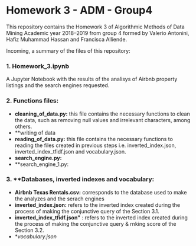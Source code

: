 # Homework 3 - ADM - Group4

This repository contains the Homework 3 of Algorithmic Methods of Data Mining Academic year 2018–2019 from group 4 formed by Valerio Antonini, Hafiz Muhammad Hassan and Francisca Alliende.

Incoming, a summary of the files of this repository:

### 1. **Homework_3.ipynb** 
A Jupyter Notebook with the results of the analisys of Airbnb property listings and the search engines requested.

### 2. **Functions files**:
- **cleaning_of_data.py:** this file contains the necessary functions to clean the data, such as removing null values and irrelevant       characters, among others.
- **writing of data
- **reading_of_data.py:** this file contains the necessary functions to reading the files created in previous steps i.e. inverted_index.json, inverted_index_tfidf.json and vocabulary.json.
- **search_engine.py:**
- **search_engine_1.py:

### 3. **Databases, inverted indexes and vocabulary:
 - **Airbnb Texas Rentals.csv:** corresponds to the database used to make the analyzes and the serach engines
- **inverted_index.json:** refers to the inverted index created during the process of making the conjunctive query of the Section 3.1.
- **inverted_index_tfidf.json"** : refers to the inverted index created during the process of making the conjunctive query & rnking score of the Section 3.2.
- **vocabulary.json* 

